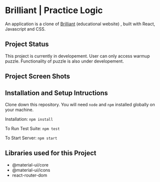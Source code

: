 # Brilliant | Practice Logic

An application is a clone of [Brilliant](https://brilliant.org/courses/logic-deduction/) (educational website) , built with React, Javascript and CSS.

## Project Status

This project is currently in developement. User can only access warmup puzzle. Functionality of puzzle is also under developement.

## Project Screen Shots

## Installation and Setup Intructions

Clone down this repository. You will need `node` and `npm` installed globally on your machine.

Installation:
`npm install`

To Run Test Suite:
`npm test`

To Start Server:
`npm start`

## Libraries used for this Project

-   @material-ui/core
-   @material-ui/icons
-   react-router-dom
